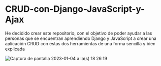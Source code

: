 # CRUD-con-Django-JavaScript-y-Ajax
He decidido crear este repositorio, con el objetivo de poder ayudar a las personas que se encuentran aprendiendo Django y JavaScript a crear una aplicación CRUD con estas dos herramientas de una forma sencilla y bien explicada

![Captura de pantalla 2023-01-04 a la(s) 18 26 19](https://user-images.githubusercontent.com/99599597/210652918-b0891a6d-26d1-47ad-8d78-9424ce8e7fe4.png)
